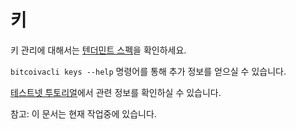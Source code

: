 # 키

키 관리에 대해서는 [텐더민트 스펙](https://github.com/tendermint/tendermint/blob/master/docs/spec/blockchain/encoding.md#public-key-cryptography)을 확인하세요.

`bitcoivacli keys --help` 명령어를 통해 추가 정보를 얻으실 수 있습니다.

[테스트넷 투토리얼](https://github.com/osiz-blockchainapp/bitcoiva-sdk/tree/develop/cmd/bitcoiva/testnets)에서 관련 정보를 확인하실 수 있습니다.

참고: 이 문서는 현재 작업중에 있습니다.

